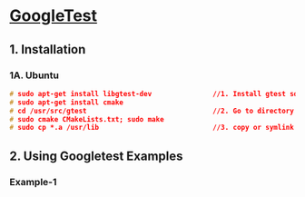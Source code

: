 # [GoogleTest](https://github.com/google/googletest)

## 1. Installation
### 1A. Ubuntu
```c++
# sudo apt-get install libgtest-dev               //1. Install gtest source files
# sudo apt-get install cmake
# cd /usr/src/gtest                               //2. Go to directory where source is installed and make it
# sudo cmake CMakeLists.txt; sudo make
# sudo cp *.a /usr/lib                            //3. copy or symlink libgtest.a and libgtest_main.a to your /usr/lib folder
```

## 2. Using Googletest Examples
### Example-1 
